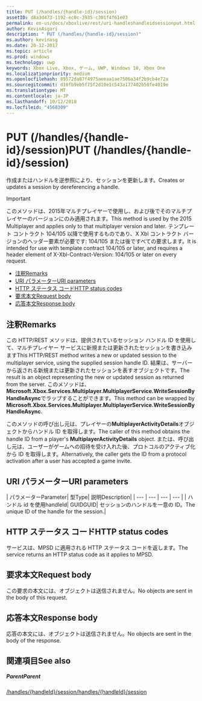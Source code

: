 ```yaml
---
title: PUT (/handles/{handle-id}/session)
assetID: d8a3d473-1192-ec0c-3935-c301f4f61e03
permalink: en-us/docs/xboxlive/rest/uri-handleshandleidsessionput.html
author: KevinAsgari
description: " PUT (/handles/{handle-id}/session)"
ms.author: kevinasg
ms.date: 20-12-2017
ms.topic: article
ms.prod: windows
ms.technology: uwp
keywords: Xbox Live, Xbox, ゲーム, UWP, Windows 10, Xbox One
ms.localizationpriority: medium
ms.openlocfilehash: 89572da87f4975aeeaa1ae7506a34f2b9cb4e72a
ms.sourcegitcommit: d10fb9eb5f75f2d10e1c543a177402b50fe4019e
ms.translationtype: MT
ms.contentlocale: ja-JP
ms.lasthandoff: 10/12/2018
ms.locfileid: "4568309"
---
```

# <a name="put-handleshandle-idsession"></a><span data-ttu-id="9a669-104">PUT (/handles/{handle-id}/session)</span><span class="sxs-lookup"><span data-stu-id="9a669-104">PUT (/handles/{handle-id}/session)</span></span>
<span data-ttu-id="9a669-105">作成またはハンドルを逆参照により、セッションを更新します。</span><span class="sxs-lookup"><span data-stu-id="9a669-105">Creates or updates a session by dereferencing a handle.</span></span>

> [!IMPORTANT]
> <span data-ttu-id="9a669-106">このメソッドは、2015年マルチプレイヤーで使用し、および後でそのマルチプレイヤーのバージョンにのみ適用されます。</span><span class="sxs-lookup"><span data-stu-id="9a669-106">This method is used by the 2015 Multiplayer and applies only to that multiplayer version and later.</span></span> <span data-ttu-id="9a669-107">テンプレート コントラクト 104/105 以降で使用するものであり、X Xbl コントラクト バージョンのヘッダー要素が必要です: 104/105 または後ですべての要求します。</span><span class="sxs-lookup"><span data-stu-id="9a669-107">It is intended for use with template contract 104/105 or later, and requires a header element of X-Xbl-Contract-Version: 104/105 or later on every request.</span></span>

  * [<span data-ttu-id="9a669-108">注釈</span><span class="sxs-lookup"><span data-stu-id="9a669-108">Remarks</span></span>](#ID4ET)
  * [<span data-ttu-id="9a669-109">URI パラメーター</span><span class="sxs-lookup"><span data-stu-id="9a669-109">URI parameters</span></span>](#ID4ECB)
  * [<span data-ttu-id="9a669-110">HTTP ステータス コード</span><span class="sxs-lookup"><span data-stu-id="9a669-110">HTTP status codes</span></span>](#ID4ENB)
  * [<span data-ttu-id="9a669-111">要求本文</span><span class="sxs-lookup"><span data-stu-id="9a669-111">Request body</span></span>](#ID4EUB)
  * [<span data-ttu-id="9a669-112">応答本文</span><span class="sxs-lookup"><span data-stu-id="9a669-112">Response body</span></span>](#ID4E6B)

<a id="ID4ET"></a>


## <a name="remarks"></a><span data-ttu-id="9a669-113">注釈</span><span class="sxs-lookup"><span data-stu-id="9a669-113">Remarks</span></span>

<span data-ttu-id="9a669-114">この HTTP/REST メソッドは、提供されているセッション ハンドル ID を使用して、マルチプレイヤー サービスに新規または更新されたセッションを書き込みます</span><span class="sxs-lookup"><span data-stu-id="9a669-114">This HTTP/REST method writes a new or updated session to the multiplayer service, using the supplied session handle ID.</span></span> <span data-ttu-id="9a669-115">結果は、サーバーから返される新規または更新されたセッションを表すオブジェクトです。</span><span class="sxs-lookup"><span data-stu-id="9a669-115">The result is an object representing the new or updated session as returned from the server.</span></span> <span data-ttu-id="9a669-116">このメソッドは、 **Microsoft.Xbox.Services.Multiplayer.MultiplayerService.WriteSessionByHandleAsync**でラップすることができます。</span><span class="sxs-lookup"><span data-stu-id="9a669-116">This method can be wrapped by **Microsoft.Xbox.Services.Multiplayer.MultiplayerService.WriteSessionByHandleAsync**.</span></span>

<span data-ttu-id="9a669-117">このメソッドの呼び出し元は、プレイヤーの**MultiplayerActivityDetails**オブジェクトからハンドル ID を取得します。</span><span class="sxs-lookup"><span data-stu-id="9a669-117">The caller of this method obtains the handle ID from a player's **MultiplayerActivityDetails** object.</span></span> <span data-ttu-id="9a669-118">または、呼び出し元は、ユーザーがゲームへの招待を受け入れた後、プロトコルのアクティブ化から ID を取得します。</span><span class="sxs-lookup"><span data-stu-id="9a669-118">Alternatively, the caller gets the ID from a protocol activation after a user has accepted a game invite.</span></span>

<a id="ID4ECB"></a>


## <a name="uri-parameters"></a><span data-ttu-id="9a669-119">URI パラメーター</span><span class="sxs-lookup"><span data-stu-id="9a669-119">URI parameters</span></span>

| <span data-ttu-id="9a669-120">パラメーター</span><span class="sxs-lookup"><span data-stu-id="9a669-120">Parameter</span></span>| <span data-ttu-id="9a669-121">型</span><span class="sxs-lookup"><span data-stu-id="9a669-121">Type</span></span>| <span data-ttu-id="9a669-122">説明</span><span class="sxs-lookup"><span data-stu-id="9a669-122">Description</span></span>|
| --- | --- | --- | --- |
| <span data-ttu-id="9a669-123">ハンドル id を使用</span><span class="sxs-lookup"><span data-stu-id="9a669-123">handleId</span></span>| <span data-ttu-id="9a669-124">GUID</span><span class="sxs-lookup"><span data-stu-id="9a669-124">GUID</span></span>| <span data-ttu-id="9a669-125">セッションのハンドルを一意の ID。</span><span class="sxs-lookup"><span data-stu-id="9a669-125">The unique ID of the handle for the session.</span></span>|

<a id="ID4ENB"></a>


## <a name="http-status-codes"></a><span data-ttu-id="9a669-126">HTTP ステータス コード</span><span class="sxs-lookup"><span data-stu-id="9a669-126">HTTP status codes</span></span>
<span data-ttu-id="9a669-127">サービスは、MPSD に適用される HTTP ステータス コードを返します。</span><span class="sxs-lookup"><span data-stu-id="9a669-127">The service returns an HTTP status code as it applies to MPSD.</span></span>  
<a id="ID4EUB"></a>


## <a name="request-body"></a><span data-ttu-id="9a669-128">要求本文</span><span class="sxs-lookup"><span data-stu-id="9a669-128">Request body</span></span>

<span data-ttu-id="9a669-129">この要求の本文には、オブジェクトは送信されません。</span><span class="sxs-lookup"><span data-stu-id="9a669-129">No objects are sent in the body of this request.</span></span>

<a id="ID4E6B"></a>


## <a name="response-body"></a><span data-ttu-id="9a669-130">応答本文</span><span class="sxs-lookup"><span data-stu-id="9a669-130">Response body</span></span>

<span data-ttu-id="9a669-131">応答の本文には、オブジェクトは送信されません。</span><span class="sxs-lookup"><span data-stu-id="9a669-131">No objects are sent in the body of the response.</span></span>

<a id="ID4EKC"></a>


## <a name="see-also"></a><span data-ttu-id="9a669-132">関連項目</span><span class="sxs-lookup"><span data-stu-id="9a669-132">See also</span></span>

<a id="ID4EMC"></a>


##### <a name="parent"></a><span data-ttu-id="9a669-133">Parent</span><span class="sxs-lookup"><span data-stu-id="9a669-133">Parent</span></span>

[<span data-ttu-id="9a669-134">/handles/{handleId}/session</span><span class="sxs-lookup"><span data-stu-id="9a669-134">/handles/{handleId}/session</span></span>](uri-handleshandleidsession.md)
